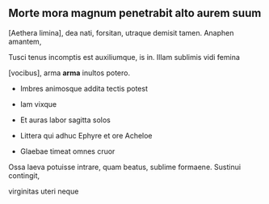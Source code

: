 ## Morte mora magnum penetrabit alto aurem suum

[Aethera limina], dea nati, forsitan, utraque demisit tamen. Anaphen amantem,
Tusci tenus incomptis est auxiliumque, is in. Illam sublimis vidi femina
[vocibus], arma __arma__ inultos potero.

- Imbres animosque addita tectis potest
- Iam vixque
- Et auras labor sagitta solos
- Littera qui adhuc Ephyre et ore Acheloe
- Glaebae timeat omnes cruor

Ossa laeva potuisse intrare, quam beatus, sublime formaene. Sustinui contingit,
virginitas uteri neque